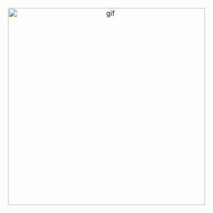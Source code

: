 <p align="center">

  <img alt="gif" width="400" src="[[https://media1.giphy.com/media/qgQUggAC3Pfv687qPC/200.webp?cid=ecf05e47ehtw56c2trzu2rfw8dtw2bmd25q06zj4lqx4os9g&rid=200.webp&ct=g](https://media0.giphy.com/media/78XCFBGOlS6keY1Bil/giphy.webp?cid=ecf05e47cghgylmgvxh5yi8gbhlwb8qjaiy86b7iqlpiaff1&ep=v1_gifs_search&rid=giphy.webp&ct=g)](https://media0.giphy.com/media/78XCFBGOlS6keY1Bil/giphy.webp?cid=ecf05e47cghgylmgvxh5yi8gbhlwb8qjaiy86b7iqlpiaff1&ep=v1_gifs_search&rid=giphy.webp&ct=g)">
  
</p>
